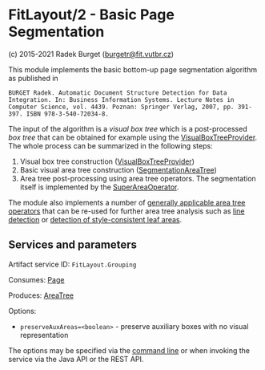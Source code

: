 FitLayout/2 - Basic Page Segmentation
=====================================

(c) 2015-2021 Radek Burget (burgetr@fit.vutbr.cz)

This module implements the basic bottom-up page segmentation algorithm as published in 

```
BURGET Radek. Automatic Document Structure Detection for Data Integration. In: Business Information Systems. Lecture Notes in Computer Science, vol. 4439. Poznan: Springer Verlag, 2007, pp. 391-397. ISBN 978-3-540-72034-8.
```

The input of the algorithm is a *visual box tree* which is a post-processed *box tree* that can be obtained for example using the [VisualBoxTreeProvider](https://github.com/FitLayout/FitLayout/blob/main/fitlayout-core/src/main/java/cz/vutbr/fit/layout/provider/VisualBoxTreeProvider.java). The whole process can be summarized in the following steps:

1. Visual box tree construction ([VisualBoxTreeProvider](https://github.com/FitLayout/FitLayout/blob/main/fitlayout-core/src/main/java/cz/vutbr/fit/layout/provider/VisualBoxTreeProvider.java)) 
2. Basic visual area tree construction ([SegmentationAreaTree](https://github.com/FitLayout/FitLayout/blob/main/fitlayout-segm-base/src/main/java/cz/vutbr/fit/layout/segm/SegmentationAreaTree.java))
3. Area tree post-processing using area tree operators. The segmentation itself is implemented by the [SuperAreaOperator](https://github.com/FitLayout/FitLayout/blob/main/fitlayout-segm-base/src/main/java/cz/vutbr/fit/layout/segm/op/SuperAreaOperator.java).

The module also implements a number of [generally applicable area tree operators](https://github.com/FitLayout/FitLayout/tree/main/fitlayout-segm-base/src/main/java/cz/vutbr/fit/layout/segm/op) that can be re-used for further area tree analysis such as [line detection](https://github.com/FitLayout/FitLayout/blob/main/fitlayout-segm-base/src/main/java/cz/vutbr/fit/layout/segm/op/FindLineOperator.java) or [detection of style-consistent leaf areas](https://github.com/FitLayout/FitLayout/blob/main/fitlayout-segm-base/src/main/java/cz/vutbr/fit/layout/segm/op/HomogeneousLeafOperator.java).

## Services and parameters

Artifact service ID: `FitLayout.Grouping`

Consumes: [Page](http://fitlayout.github.io/api/latest/cz.vutbr.fit.layout.core/cz/vutbr/fit/layout/model/Page.html)

Produces: [AreaTree](http://fitlayout.github.io/api/latest/cz.vutbr.fit.layout.core/cz/vutbr/fit/layout/model/AreaTree.html)

Options:
- `preserveAuxAreas=<boolean>` - preserve auxiliary boxes with no visual representation

The options may be specified via the [command line](https://github.com/FitLayout/FitLayout/wiki/Command-line-Interface#segment) or when invoking the service via the Java API or the REST API.
